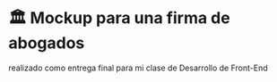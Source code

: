 # 🏛️ Mockup para una firma de abogados
realizado como entrega final para mi clase de Desarrollo de Front-End
